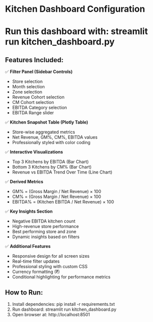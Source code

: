 # Kitchen Dashboard Configuration
# Run this dashboard with: streamlit run kitchen_dashboard.py

## Features Included:
✅ **Filter Panel (Sidebar Controls)**
- Store selection
- Month selection  
- Zone selection
- Revenue Cohort selection
- CM Cohort selection
- EBITDA Category selection
- EBITDA Range slider

✅ **Kitchen Snapshot Table (Plotly Table)**
- Store-wise aggregated metrics
- Net Revenue, GM%, CM%, EBITDA values
- Professionally styled with color coding

✅ **Interactive Visualizations**
- Top 3 Kitchens by EBITDA (Bar Chart)
- Bottom 3 Kitchens by CM% (Bar Chart) 
- Revenue vs EBITDA Trend Over Time (Line Chart)

✅ **Derived Metrics**
- GM% = (Gross Margin / Net Revenue) × 100
- CM% = (Gross Margin / Net Revenue) × 100
- EBITDA% = (Kitchen EBITDA / Net Revenue) × 100

✅ **Key Insights Section**
- Negative EBITDA kitchen count
- High-revenue store performance
- Best performing store and zone
- Dynamic insights based on filters

✅ **Additional Features**
- Responsive design for all screen sizes
- Real-time filter updates
- Professional styling with custom CSS
- Currency formatting (₹)
- Conditional highlighting for performance metrics

## How to Run:
1. Install dependencies: pip install -r requirements.txt
2. Run dashboard: streamlit run kitchen_dashboard.py
3. Open browser at: http://localhost:8501
